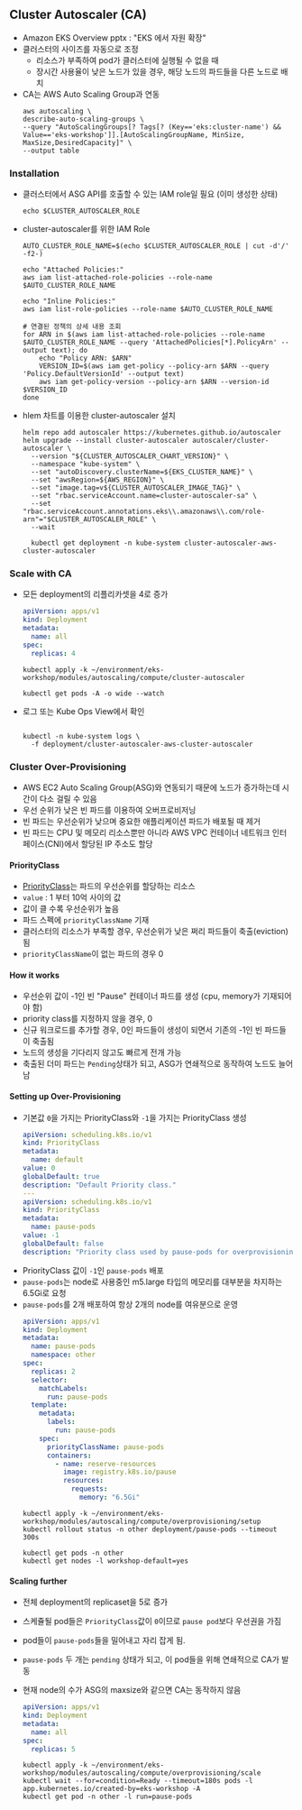 ## Cluster Autoscaler (CA)
* Amazon EKS Overview pptx : "EKS 에서 자원 확장"
* 클러스터의 사이즈를 자동으로 조정
  * 리소스가 부족하여 pod가 클러스터에 실행될 수 없을 때
  * 장시간 사용율이 낮은 노드가 있을 경우, 해당 노드의 파드들을 다른 노드로 배치
* CA는 AWS Auto Scaling Group과 연동
    ```
    aws autoscaling \
    describe-auto-scaling-groups \
    --query "AutoScalingGroups[? Tags[? (Key=='eks:cluster-name') && Value=='eks-workshop']].[AutoScalingGroupName, MinSize, MaxSize,DesiredCapacity]" \
    --output table
    ```

### Installation
* 클러스터에서 ASG API를 호출할 수 있는 IAM role일 필요 (이미 생성한 상태)
  ```shell
  echo $CLUSTER_AUTOSCALER_ROLE
  ```

* cluster-autoscaler를 위한 IAM Role
  ```
  AUTO_CLUSTER_ROLE_NAME=$(echo $CLUSTER_AUTOSCALER_ROLE | cut -d'/' -f2-)
  
  echo "Attached Policies:"
  aws iam list-attached-role-policies --role-name $AUTO_CLUSTER_ROLE_NAME
  
  echo "Inline Policies:"
  aws iam list-role-policies --role-name $AUTO_CLUSTER_ROLE_NAME
  
  # 연결된 정책의 상세 내용 조회
  for ARN in $(aws iam list-attached-role-policies --role-name $AUTO_CLUSTER_ROLE_NAME --query 'AttachedPolicies[*].PolicyArn' --output text); do
      echo "Policy ARN: $ARN"
      VERSION_ID=$(aws iam get-policy --policy-arn $ARN --query 'Policy.DefaultVersionId' --output text)
      aws iam get-policy-version --policy-arn $ARN --version-id $VERSION_ID
  done
  
  ```
* hlem 차트를 이용한 cluster-autoscaler 설치
  ```shell
  helm repo add autoscaler https://kubernetes.github.io/autoscaler
  helm upgrade --install cluster-autoscaler autoscaler/cluster-autoscaler \
    --version "${CLUSTER_AUTOSCALER_CHART_VERSION}" \
    --namespace "kube-system" \
    --set "autoDiscovery.clusterName=${EKS_CLUSTER_NAME}" \
    --set "awsRegion=${AWS_REGION}" \
    --set "image.tag=v${CLUSTER_AUTOSCALER_IMAGE_TAG}" \
    --set "rbac.serviceAccount.name=cluster-autoscaler-sa" \
    --set "rbac.serviceAccount.annotations.eks\\.amazonaws\\.com/role-arn"="$CLUSTER_AUTOSCALER_ROLE" \
    --wait
  
    kubectl get deployment -n kube-system cluster-autoscaler-aws-cluster-autoscaler

  ```

### Scale with CA
* 모든 deployment의 리플리카셋을 4로 증가
  ```yaml
  apiVersion: apps/v1
  kind: Deployment
  metadata:
    name: all
  spec:
    replicas: 4
  
  ```
  ```shell
  kubectl apply -k ~/environment/eks-workshop/modules/autoscaling/compute/cluster-autoscaler

  kubectl get pods -A -o wide --watch
  ```
* 로그 또는 Kube Ops View에서 확인
  ```shell
  
  kubectl -n kube-system logs \
    -f deployment/cluster-autoscaler-aws-cluster-autoscaler
  
  ```

### Cluster Over-Provisioning
* AWS EC2 Auto Scaling Group(ASG)와 연동되기 때문에 노드가 증가하는데 시간이 다소 걸릴 수 있음
* 우선 순위가 낮은 빈 파드를 이용하여 오버프로비저닝
* 빈 파드는 우선순위가 낮으며 중요한 애플리케이션 파드가 배포될 때 제거
* 빈 파드는 CPU 및 메모리 리소스뿐만 아니라 AWS VPC 컨테이너 네트워크 인터페이스(CNI)에서 할당된 IP 주소도 할당

#### PriorityClass
* [PriorityClass](https://kubernetes.io/ko/docs/concepts/scheduling-eviction/pod-priority-preemption/)는 파드의 우선순위를 할당하는 리소스
* `value` : 1 부터 10억 사이의 값
* 값이 클 수록 우선순위가 높음
* 파드 스펙에 `priorityClassName` 기재
* 클러스터의 리소스가 부족할 경우, 우선순위가 낮은 쩌리 파드들이 축출(eviction)됨
* `priorityClassName`이 없는 파드의 경우 0

#### How it works
* 우선순위 값이 -1인 빈 "Pause" 컨테이너 파드를 생성 (cpu, memory가 기재되어야 함)
* priority class를 지정하지 않을 경우, 0
* 신규 워크로드를 추가할 경우, 0인 파드들이 생성이 되면서 기존의 -1인 빈 파드들이 축출됨
* 노드의 생성을 기다리지 않고도 빠르게 전개 가능
* 축출된 더미 파드는 `Pending`상태가 되고, ASG가 연쇄적으로 동작하여 노드도 늘어남

#### Setting up Over-Provisioning
* 기본값 `0`을 가지는 PriorityClass와 `-1`을 가지는 PriorityClass 생성
  ```yaml
  apiVersion: scheduling.k8s.io/v1
  kind: PriorityClass
  metadata:
    name: default
  value: 0
  globalDefault: true
  description: "Default Priority class."
  ---
  apiVersion: scheduling.k8s.io/v1
  kind: PriorityClass
  metadata:
    name: pause-pods
  value: -1
  globalDefault: false
  description: "Priority class used by pause-pods for overprovisioning."
  ```
* PriorityClass 값이 `-1`인 `pause-pods` 배포
* `pause-pods`는 node로 사용중인 m5.large 타입의 메모리를 대부분을 차지하는 6.5Gi로 요청
* `pause-pods`를 2개 배포하여 항상 2개의 node를 여유분으로 운영
  ```yaml
  apiVersion: apps/v1
  kind: Deployment
  metadata:
    name: pause-pods
    namespace: other
  spec:
    replicas: 2
    selector:
      matchLabels:
        run: pause-pods
    template:
      metadata:
        labels:
          run: pause-pods
      spec:
        priorityClassName: pause-pods
        containers:
          - name: reserve-resources
            image: registry.k8s.io/pause
            resources:
              requests:
                memory: "6.5Gi"
  ```
  ```shell
  kubectl apply -k ~/environment/eks-workshop/modules/autoscaling/compute/overprovisioning/setup
  kubectl rollout status -n other deployment/pause-pods --timeout 300s

  kubectl get pods -n other
  kubectl get nodes -l workshop-default=yes
  ```

#### Scaling further
* 전체 deployment의 replicaset을 5로 증가
* 스케쥴될 pod들은 `PriorityClass`값이 `0`이므로 `pause pod`보다 우선권을 가짐
* pod들이 `pause-pods`들을 밀어내고 자리 잡게 됨. 
* `pause-pods` 두 개는 `pending` 상태가 되고, 이 pod들을 위해 연쇄적으로 CA가 발동
* 현재 node의 수가 ASG의 maxsize와 같으면 CA는 동작하지 않음 

  ```yaml
  apiVersion: apps/v1
  kind: Deployment
  metadata:
    name: all
  spec:
    replicas: 5
  ```
  ```shell
  kubectl apply -k ~/environment/eks-workshop/modules/autoscaling/compute/overprovisioning/scale
  kubectl wait --for=condition=Ready --timeout=180s pods -l app.kubernetes.io/created-by=eks-workshop -A
  kubectl get pod -n other -l run=pause-pods
  ```

